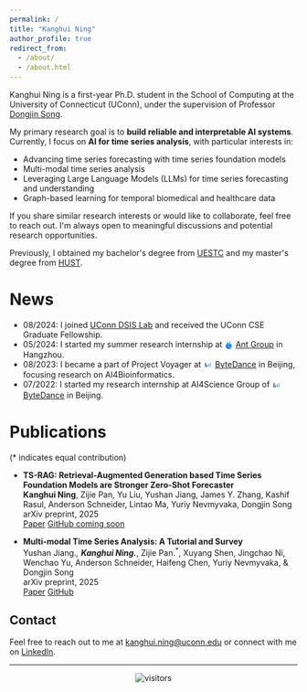 ```yaml
---
permalink: /
title: "Kanghui Ning"
author_profile: true
redirect_from: 
  - /about/
  - /about.html
---
```


Kanghui Ning is a first-year Ph.D. student in the School of Computing at the University of Connecticut (UConn), under the supervision of Professor [Dongjin Song](https://songdj.github.io/).

My primary research goal is to **build reliable and interpretable AI systems**. Currently, I focus on **AI for time series analysis**, with particular interests in:

- Advancing time series forecasting with time series foundation models
- Multi-modal time series analysis
- Leveraging Large Language Models (LLMs) for time series forecasting and understanding
- Graph-based learning for temporal biomedical and healthcare data

If you share similar research interests or would like to collaborate, feel free to reach out. I'm always open to meaningful discussions and potential research opportunities.

Previously, I obtained my bachelor's degree from [UESTC](https://en.uestc.edu.cn/) and my master's degree from [HUST](http://english.hust.edu.cn/).

<i class="fas fa-newspaper"></i> News
======
- 08/2024: I joined [UConn DSIS Lab](https://github.com/UConn-DSIS) and received the UConn CSE Graduate Fellowship.
- 05/2024: I started my summer research internship at <img src="/images/ant.jpeg" alt="Ant Group" style="height: 1.1em; vertical-align: middle;"> [Ant Group](https://www.antgroup.com/) in Hangzhou.
- 08/2023: I became a part of Project Voyager at <img src="/images/bytedance.jpg" alt="ByteDance" style="height: 1.2em; vertical-align: middle;"> [ByteDance](https://www.bytedance.com/) in Beijing, focusing research on AI4Bioinformatics.
- 07/2022: I started my research internship at AI4Science Group of <img src="/images/bytedance.jpg" alt="ByteDance" style="height: 1.2em; vertical-align: middle;"> [ByteDance](https://www.bytedance.com/) in Beijing.

<i class="fas fa-book"></i> Publications
======
(* indicates equal contribution)

- **TS-RAG: Retrieval-Augmented Generation based Time Series Foundation Models are Stronger Zero-Shot Forecaster**  
  **Kanghui Ning**, Zijie Pan, Yu Liu, Yushan Jiang, James Y. Zhang, Kashif Rasul, Anderson Schneider, Lintao Ma, Yuriy Nevmyvaka, Dongjin Song  
  arXiv preprint, 2025  
  <i class="fas fa-file-alt"></i> [Paper](https://arxiv.org/abs/2503.07649)  <i class="fab fa-github"></i> [GitHub coming soon](https://github.com/kanghui-learning)


- **Multi-modal Time Series Analysis: A Tutorial and Survey**  
  Yushan Jiang.<sup>*</sup>, **Kanghui Ning.**<sup>*</sup>, Zijie Pan.<sup>*</sup>, Xuyang Shen, Jingchao Ni, Wenchao Yu, Anderson Schneider, Haifeng Chen, Yuriy Nevmyvaka, & Dongjin Song  
  arXiv preprint, 2025  
  <i class="fas fa-file-alt"></i> [Paper](https://arxiv.org/abs/2503.13709) <i class="fab fa-github"></i> [GitHub](https://github.com/UConn-DSIS/Multi-modal-Time-Series-Analysis)

## Contact

Feel free to reach out to me at [kanghui.ning@uconn.edu](mailto:kanghui.ning@uconn.edu) or connect with me on [LinkedIn](https://www.linkedin.com/in/kanghui-ning-ab9419244/).

---
<div align="center">
<img src="https://visitor-badge.laobi.icu/badge?page_id=kanghui-learning.kanghui-learning.github.io" alt="visitors">
</div>

<!-- Temporarily hidden Clustrmaps
<div align="center">
<script type="text/javascript" id="clustrmaps" src="//clustrmaps.com/map_v2.js?d=aAZokZZv-XBXNoxuh7eMpn_lhRpDACPFpXTF2tWIEPA&cl=ffffff&w=a"></script>
</div>
-->


